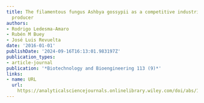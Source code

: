 ```yaml
---
title: The filamentous fungus Ashbya gossypii as a competitive industrial inosine
  producer
authors:
- Rodrigo Ledesma‐Amaro
- Rubén M Buey
- José Luis Revuelta
date: '2016-01-01'
publishDate: '2024-09-16T16:13:01.983197Z'
publication_types:
- article-journal
publication: '*Biotechnology and Bioengineering 113 (9)*'
links:
- name: URL
  url: 
    https://analyticalsciencejournals.onlinelibrary.wiley.com/doi/abs/10.1002/bit.25965
---
```

